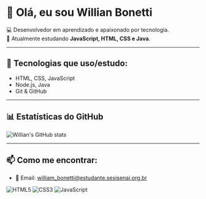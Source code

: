 # 👋 Olá, eu sou Willian Bonetti  

💻 Desenvolvedor em aprendizado e apaixonado por tecnologia.  
🌱 Atualmente estudando **JavaScript, HTML, CSS e Java**.  

---

## 🚀 Tecnologias que uso/estudo:
- HTML, CSS, JavaScript 
- Node.js, Java
- Git & GitHub  

---

## 📊 Estatísticas do GitHub
![Willian's GitHub stats](https://github-readme-stats.vercel.app/api?username=willianbonettizx&show_icons=true&theme=radical)

---

## 📫 Como me encontrar:
- 📧 Email: william_bonetti@estudante.sesisenai.org.br

![HTML5](https://img.shields.io/badge/HTML5-E34F26?style=for-the-badge&logo=html5&logoColor=white)
![CSS3](https://img.shields.io/badge/CSS3-1572B6?style=for-the-badge&logo=css3&logoColor=white)
![JavaScript](https://img.shields.io/badge/JavaScript-323330?style=for-the-badge&logo=javascript&logoColor=F7DF1E)

